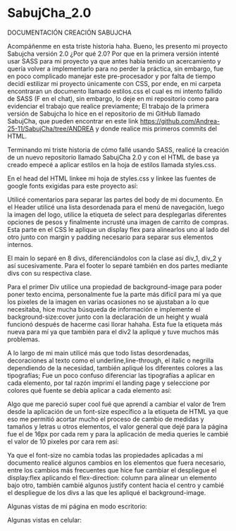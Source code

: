# SabujCha_2.0
DOCUMENTACIÓN CREACIÓN SABUJCHA

Acompáñenme en esta triste historia haha. Bueno, les presento mi proyecto Sabujcha versión 2.0 ¿Por qué 2.0? Por que en la primera versión intenté usar SASS para mi proyecto ya que antes había tenido un acercamiento y quería volver a implementarlo para no perder la práctica, sin embargo, fue en poco complicado manejar este pre-procesador y por falta de tiempo decidí estilizar mi proyecto únicamente con CSS, por ende, en mi carpeta encontraran un documento llamado estilos.css el cual es mi intento fallido de SASS (F en el chat), sin embargo, lo deje en mi repositorio como para evidenciar el trabajo que realice previamente; El trabajo de la primera versión de Sabujcha lo hice en el repositorio de mi GitHub llamado SabujCha, que pueden encontrar en este link https://github.com/Andrea-25-11/SabujCha/tree/ANDREA y donde realice mis primeros commits del HTML.

Terminando mi triste historia de cómo fallé usando SASS, realicé la creación de un nuevo repositorio llamado SabujCha 2.0 y con el HTML de base ya creado empecé a aplicar estilos en la hoja de estilos llamada styles.css.

En el head del HTML linkee mi hoja de styles.css y linkee las fuentes de google fonts exigidas para este proyecto así:



Utilicé comentarios para separar las partes del body de mi documento. En el Header utilicé una lista desordenada para el menú de navegación, luego la imagen del logo, utilice la etiqueta de select para desplegarlas diferentes opciones de pesos y finalmente incrusté una imagen de carrito de compras. Esta parte en el CSS le aplique un display flex para alinearlos uno al lado del otro junto con margin y padding necesario para separar sus elementos internos.



El main lo separé en 8 divs, diferenciándolos con la clase así div_1, div_2 y así sucesivamente. Para el footer lo separé también en dos partes mediante divs con su respectiva clase.

 Para el primer Div utilice una propiedad de background-image para poder poner texto encima, personalmente fue la parte más difícil para mí ya que los pixeles de la imagen en varias ocasiones no se ajustaban a lo que necesitaba, hice mucha búsqueda de información e implemente el background-size:cover junto con la declaración de un height y wualá funcionó después de hacerme casi llorar hahaha. Esta fue la etiqueta más nueva para mí ya que también para el div2 la apliqué y tuve muchos más problemas.



A lo largo de mi main utilicé más que todo listas desordenadas, decoraciones al texto como el underline,line-through, el italic o negrilla dependiendo de la necesidad, también apliqué los diferentes colores a las tipografías; Fue un poco confuso diferenciar las tipografías a aplicar en cada elemento, por tal razón imprimí el landing page y seleccione por colores qué fuente se debía aplicar a cada elemento así:



Algo que me pareció super cool fué que aprendí a cambiar el valor de 1rem desde la aplicación de un font-size específico a la etiqueta de HTML ya que eso me permitió acortar mucho el proceso de cambio de medidas y tamaños y letras u otros elementos, el valor general que dejé para la página fue el de 16px por cada rem y para la aplicación de media queries le cambié el valor de 10 pixeles por cara rem así:


Ya que el font-size no cambia todas las propiedades aplicadas a mí documento realicé algunos cambios en los elementos que fuera necesario, entre los cambios más frecuentes que hice fue cambiar el despliegue el display:flex aplicando el flex-direction: column para alinear un elemento bajo otro, también cambié algunos justify content hacia el centro y cambié  el despliegue de los divs a las que les apliqué el background-image.

Algunas vistas de mi página en modo escritorio:








Algunas vistas en celular:




